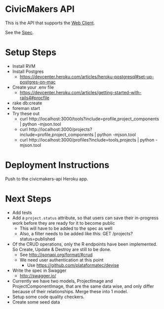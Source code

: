 # CivicMakers API

This is the API that supports the [Web Client](https://github.com/civicmakers/client).

See the [Spec](https://github.com/civicmakers/api/blob/master/spec).

# Setup Steps

* Install RVM
* Install Postgres
  * https://devcenter.heroku.com/articles/heroku-postgresql#set-up-postgres-on-mac
* Create your .env file
  * https://devcenter.heroku.com/articles/getting-started-with-rails4#procfile
* rake db:create
* foreman start
* Try these out
  * curl http://localhost:3000/tools?include=profile,project_components | python -mjson.tool
  * curl http://localhost:3000/projects?include=profile,project_components | python -mjson.tool
  * curl http://localhost:3000/profiles?include=tools,projects | python -mjson.tool

# Deployment Instructions

Push to the civicmakers-api Heroku app.

# Next Steps

* Add tests
* Add a `project.status` attribute, so that users can save their in-progress work before they are ready for it to become public
  * This will have to be added to the spec as well
  * Also, a filter needs to be added like this: GET /projects?status=published
* Of the CRUD operations, only the R endpoints have been implemented. So Create, Update & Destroy are still to be done.
  * See http://jsonapi.org/format/#crud
  * We need user authentication at this point
    * Use https://github.com/plataformatec/devise
* Write the spec in Swagger
  * http://swagger.io/
* Currently we have two models, ProjectImage and ProjectComponentImage, that are the same data wise, and only differ because of their relationships. Merge these into 1 model.
* Setup some code quality checkers.
* Create some seed data
